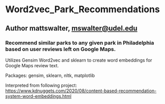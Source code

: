 # Word2vec_Park_Recommendations
## Author mattswalter, mswalter@udel.edu

### Recommend similar parks to any given park in Philadelphia based on user reviews left on Google Maps.
Utilizes Gensim Word2vec and sklearn to create word embeddings for Google Maps review text.

Packages: gensim, sklearn, nltk, matplotlib

Interpreted from following project: https://www.kdnuggets.com/2020/08/content-based-recommendation-system-word-embeddings.html

